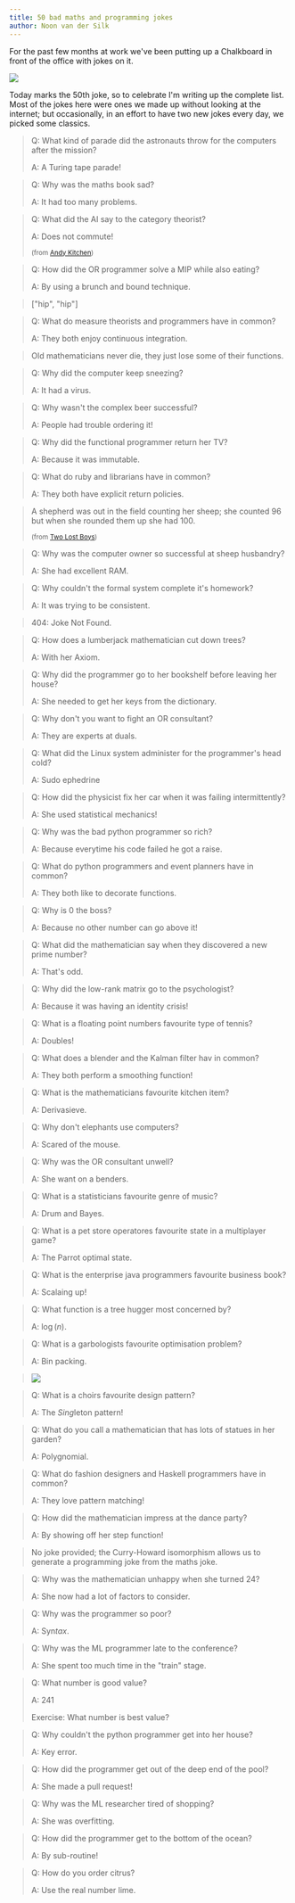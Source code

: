 ```yaml
---
title: 50 bad maths and programming jokes
author: Noon van der Silk
---
```


For the past few months at work we've been putting up a Chalkboard in front of the office with jokes on it.

![](/images/brunch-and-bound.png)

Today marks the 50th joke, so to celebrate I'm writing up the complete list. Most of the jokes here were ones
we made up without looking at the internet; but occasionally, in an effort to have two new jokes every day, we
picked some classics.

> Q: What kind of parade did the astronauts throw for the computers
>    after the mission?
>
> A: A Turing tape parade!


> Q: Why was the maths book sad?
>
> A: It had too many problems.


> Q: What did the AI say to the category theorist?
>
> A: Does not commute!
>
> <small>(from [Andy Kitchen](https://andy.kitchen))</small>


> Q: How did the OR programmer solve a MIP while also eating?
>
> A: By using a brunch and bound technique.


> ["hip", "hip"]


> Q: What do measure theorists and programmers have in common?
>
> A: They both enjoy continuous integration.


> Old mathematicians never die, they just lose some of their functions.


> Q: Why did the computer keep sneezing?
>
> A: It had a virus.


> Q: Why wasn't the complex beer successful?
>
> A: People had trouble ordering it!


> Q: Why did the functional programmer return her TV?
>
> A: Because it was immutable.


> Q: What do ruby and librarians have in common?
>
> A: They both have explicit return policies.


> A shepherd was out in the field counting her sheep; she counted 96 but when she
> rounded them up she had 100.
>
> <small>(from [Two Lost Boys](http://www.twolostboys.com.au/))</small>


> Q: Why was the computer owner so successful at sheep husbandry?
>
> A: She had excellent RAM.


> Q: Why couldn't the formal system complete it's homework?
>
> A: It was trying to be consistent.


> 404: Joke Not Found.


> Q: How does a lumberjack mathematician cut down trees?
>
> A: With her Axiom.


> Q: Why did the programmer go to her bookshelf before leaving her house?
>
> A: She needed to get her keys from the dictionary.


> Q: Why don't you want to fight an OR consultant?
>
> A: They are experts at duals.


> Q: What did the Linux system administer for the programmer's head cold?
>
> A: Sudo ephedrine


> Q: How did the physicist fix her car when it was failing intermittently?
>
> A: She used statistical mechanics!


> Q: Why was the bad python programmer so rich?
>
> A: Because everytime his code failed he got a raise.


> Q: What do python programmers and event planners have in common?
>
> A: They both like to decorate functions.


> Q: Why is 0 the boss?
>
> A: Because no other number can go above it!


> Q: What did the mathematician say when they discovered a new prime number?
>
> A: That's odd.


> Q: Why did the low-rank matrix go to the psychologist?
>
> A: Because it was having an identity crisis!


> Q: What is a floating point numbers favourite type of tennis?
>
> A: Doubles!


> Q: What does a blender and the Kalman filter hav in common?
>
> A: They both perform a smoothing function!


> Q: What is the mathematicians favourite kitchen item?
>
> A: Derivasieve.


> Q: Why don't elephants use computers?
>
> A: Scared of the mouse.


> Q: Why was the OR consultant unwell?
>
> A: She want on a benders.


> Q: What is a statisticians favourite genre of music?
>
> A: Drum and Bayes.


> Q: What is a pet store operatores favourite state in a multiplayer game?
>
> A: The Parrot optimal state.


> Q: What is the enterprise java programmers favourite business book?
>
> A: Scalaing up!


> Q: What function is a tree hugger most concerned by?
>
> A: $\log(n)$.


> Q: What is a garbologists favourite optimisation problem?
>
> A: Bin packing.


> ![](/images/giraph.png)


> Q: What is a choirs favourite design pattern?
>
> A: The *Sing*leton pattern!


> Q: What do you call a mathematician that has lots of statues in her garden?
>
> A: Polygnomial.


> Q: What do fashion designers and Haskell programmers have in common?
>
> A: They love pattern matching!


> Q: How did the mathematician impress at the dance party?
>
> A: By showing off her step function!


> No joke provided; the Curry-Howard isomorphism allows us to generate a programming joke from the maths joke.


> Q: Why was the mathematician unhappy when she turned 24?
>
> A: She now had a lot of factors to consider.


> Q: Why was the programmer so poor?
>
> A: Syn*tax*.


> Q: Why was the ML programmer late to the conference?
>
> A: She spent too much time in the "train" stage.


> Q: What number is good value?
>
> A: 241
>
> Exercise: What number is best value?


> Q: Why couldn't the python programmer get into her house?
>
> A: Key error.


> Q: How did the programmer get out of the deep end of the pool?
>
> A: She made a pull request!


> Q: Why was the ML researcher tired of shopping?
>
> A: She was overfitting.


> Q: How did the programmer get to the bottom of the ocean?
>
> A: By sub-routine!


> Q: How do you order citrus?
>
> A: Use the real number lime.
